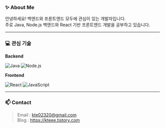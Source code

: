 ### ✨ About Me

안녕하세요! 백엔드와 프론트엔드 모두에 관심이 있는 개발자입니다.  
주로 Java, Node.js 백엔드와 React 기반 프론트엔드 개발을 공부하고 있습니다.

---

### 💻 관심 기술

**Backend**

![Java](https://img.shields.io/badge/Java-007396?style=for-the-badge&logo=openjdk&logoColor=white) ![Node.js](https://img.shields.io/badge/Node.js-339933?style=for-the-badge&logo=nodedotjs&logoColor=white)

**Frontend**

![React](https://img.shields.io/badge/React-20232A?style=for-the-badge&logo=react&logoColor=61DAFB) ![JavaScript](https://img.shields.io/badge/JavaScript-F7DF1E?style=for-the-badge&logo=javascript&logoColor=black)

---

### 📫 Contact

> Email : kte02320@gmail.com<br>
> Blog : https://kteee.tistory.com

<br>
